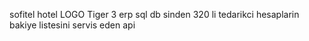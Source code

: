 
sofitel hotel LOGO Tiger 3 erp sql db sinden 320 li tedarikci hesaplarin bakiye
listesini servis eden api
